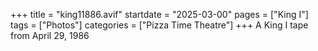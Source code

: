 +++
title = "king11886.avif"
startdate = "2025-03-00"
pages = ["King I"]
tags = ["Photos"]
categories = ["Pizza Time Theatre"]
+++
A King I tape from April 29, 1986
